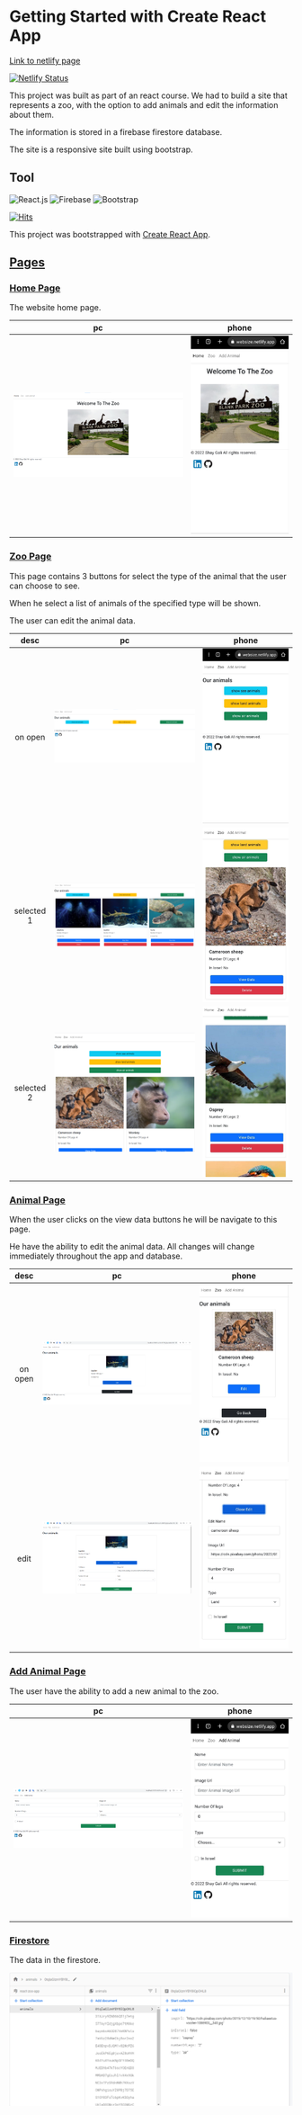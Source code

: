 # Getting Started with Create React App

[Link to netlify page](https://zoo-websize.netlify.app/)

[![Netlify Status](https://api.netlify.com/api/v1/badges/a7a9afb0-c388-4d56-9d62-53ef1d439cdb/deploy-status)](https://app.netlify.com/sites/zoo-websize/deploys)

This project was built as part of an react course.
We had to build a site that represents a zoo, with the option to add animals and edit the information about them.

The information is stored in a firebase firestore database.

The site is a responsive site built using bootstrap.

## Tool

![React.js](https://img.shields.io/badge/React-20232A?style=for-the-badge&logo=react&logoColor=61DAFB)
![Firebase](https://img.shields.io/badge/firebase%20-%23039BE5.svg?&style=for-the-badge&logo=firebase)
![Bootstrap](https://img.shields.io/badge/Bootstrap-563D7C?style=for-the-badge&logo=bootstrap&logoColor=white)

[![Hits](https://hits.seeyoufarm.com/api/count/incr/badge.svg?url=https%3A%2F%2Fgithub.com%2FShayGali%2Fzoo-website&count_bg=%2379C83D&title_bg=%23555555&icon=react.svg&icon_color=%23E7E7E7&title=views&edge_flat=false)](https://hits.seeyoufarm.com)

This project was bootstrapped with [Create React App](https://github.com/facebook/create-react-app).

## <ins>Pages</ins>

### <ins> Home Page</ins>

The website home page.

pc | phone
:-:|:-:
![Home page](./pages%20images/pc/home%20page.png)|![Home page](./pages%20images/phone/home%20page.jpg)

### <ins> Zoo Page</ins>

This page contains 3 buttons for select the type of the animal that the user can choose to see.

When he select a list of animals of the specified type will be shown.

The user can edit the animal data.

desc|pc | phone
:-:|:-:|:-:
on open|![Zoo page on open](./pages%20images/pc/zoo-on%20open.png)|![Zoo page on open](./pages%20images/phone/zoo-on%20open.jpg)
selected 1|![Zoo page on select](./pages%20images/pc/zoo-selected.png)|![Zoo page on select](./pages%20images/phone/zoo-selected.jpg)
selected 2|![Zoo page on select](./pages%20images/pc/zoo-selected2.png)|![Zoo page on select](./pages%20images/phone/zoo-selected2.jpg)

### <ins> Animal Page</ins>

When the user clicks on the view data buttons he will be navigate to this page.

He have the ability to edit the animal data. All changes will change immediately throughout the app and database.

desc|pc | phone
:-:|:-:|:-:
on open|![Animal page on open](./pages%20images/pc/animal%20page.png)|![Animal page on open](./pages%20images/phone/animal%20page.jpg)
edit|![Animal page edit](./pages%20images/pc/animal%20page%20-edit.png)|![Animal page edit](./pages%20images/phone/animal%20page%20-edit.jpg)

### <ins> Add Animal Page</ins>

The user have the ability to add a new animal to the zoo.

pc | phone
:-:|:-:
![Add Animal page](./pages%20images/pc/add%20animal.png)|![Add Animal page](./pages%20images/phone/add%20animal.jpg)

### <ins> Firestore</ins>

The data in the firestore.

![Firestore](./pages%20images/firestore.png)
